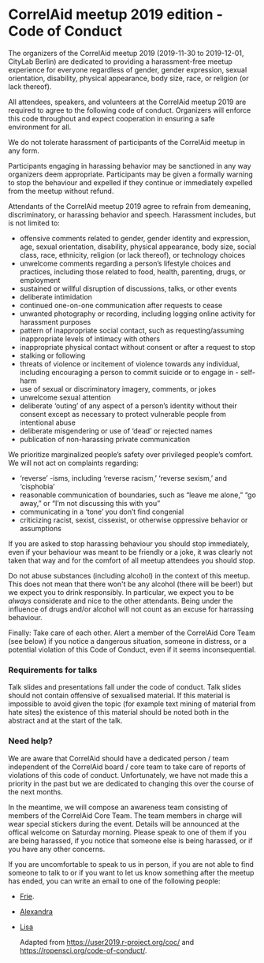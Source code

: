 # CorrelAid meetup 2019 edition - Code of Conduct

The organizers of the CorrelAid meetup 2019 (2019-11-30 to 2019-12-01, CityLab Berlin) are dedicated to providing a harassment-free meetup experience for everyone regardless of gender, gender expression, sexual orientation, disability, physical appearance, body size, race, or religion (or lack thereof).

All attendees, speakers, and volunteers at the CorrelAid meetup 2019 are required to agree to the following code of conduct. Organizers will enforce this code throughout and expect cooperation in ensuring a safe environment for all.

We do not tolerate harassment of participants of the CorrelAid meetup in any form.

Participants engaging in harassing behavior may be sanctioned in any way organizers deem appropriate. Participants may be given a formally warning to stop the behaviour and expelled if they continue or immediately expelled from the meetup without refund.

Attendants of the CorrelAid meetup 2019 agree to refrain from demeaning, discriminatory, or harassing behavior and speech. Harassment includes, but is not limited to:

- offensive comments related to gender, gender identity and expression, age, sexual orientation, disability, physical appearance, body size, social class, race, ethnicity, religion (or lack thereof), or technology choices
- unwelcome comments regarding a person’s lifestyle choices and practices, including those related to food, health, parenting, drugs, or employment
- sustained or willful disruption of discussions, talks, or other events
- deliberate intimidation
- continued one-on-one communication after requests to cease
- unwanted photography or recording, including logging online activity for harassment purposes
- pattern of inappropriate social contact, such as requesting/assuming inappropriate levels of intimacy with others
- inappropriate physical contact without consent or after a request to stop
- stalking or following
- threats of violence or incitement of violence towards any individual, including encouraging a person to commit suicide or to engage in - self-harm
- use of sexual or discriminatory imagery, comments, or jokes
- unwelcome sexual attention
- deliberate ‘outing’ of any aspect of a person’s identity without their consent except as necessary to protect vulnerable people from intentional abuse
- deliberate misgendering or use of ‘dead’ or rejected names
- publication of non-harassing private communication

We prioritize marginalized people’s safety over privileged people’s comfort. We will not act on complaints regarding:

- ‘reverse’ -isms, including ‘reverse racism,’ ‘reverse sexism,’ and ‘cisphobia’
- reasonable communication of boundaries, such as “leave me alone,” “go away,” or “I’m not discussing this with you”
- communicating in a ‘tone’ you don’t find congenial
- criticizing racist, sexist, cissexist, or otherwise oppressive behavior or assumptions

If you are asked to stop harassing behaviour you should stop immediately, even if your behaviour was meant to be friendly or a joke, it was clearly not taken that way and for the comfort of all meetup attendees you should stop.

Do not abuse substances (including alcohol) in the context of this meetup. This does not mean that there won't be any alcohol (there will be beer!) but we expect you to drink responsibly. In particular, we expect you to be _always_ considerate and nice to the other attendants. Being under the influence of drugs and/or alcohol will not count as an excuse for harrassing behaviour.

Finally: Take care of each other. Alert a member of the CorrelAid Core Team (see below) if you notice a dangerous situation, someone in distress, or a potential violation of this Code of Conduct, even if it seems inconsequential.

### Requirements for talks

Talk slides and presentations fall under the code of conduct. Talk slides should not contain offensive of sexualised material. If this material is impossible to avoid given the topic (for example text mining of material from hate sites) the existence of this material should be noted both in the abstract and at the start of the talk.

### Need help?

We are aware that CorrelAid should have a dedicated person / team independent of the CorrelAid board / core team to take care of reports of violations of this code of conduct.
Unfortunately, we have not made this a priority in the past but we are dedicated to changing this over the course of the next months.

In the meantime, we will compose an awareness team consisting of members of the CorrelAid Core Team. The team members in charge will wear special stickers during the event. Details will be announced at the offical welcome on Saturday morning. Please speak to one of them if you are being harassed, if you notice that someone else is being harassed, or if you have any other concerns.

If you are uncomfortable to speak to us in person, if you are not able to find someone to talk to or if you want to let us know something after the meetup has ended, you can write an email to one of the following people:

- [Frie](mailto:frie.p@correlaid.org).
- [Alexandra](mailto:alexandra.k@correlaid.org)
- [Lisa](mailto:lisa.h@correlaid.org)

  Adapted from https://user2019.r-project.org/coc/ and https://ropensci.org/code-of-conduct/.
